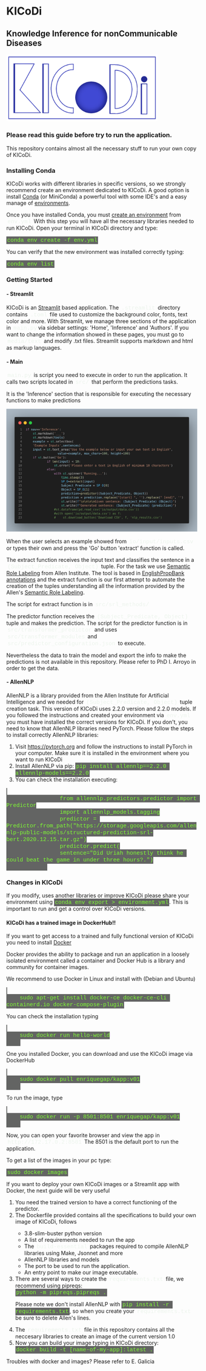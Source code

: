 <html>
    <style>
    code {
    font-family: Consolas,"courier new";
    color: #80FF33;
    background-color: #636463;
    padding: 2px;
    font-size: 105%;
    }
    highl {
    font-family: Consolas,"courier new";
    color: #ECF4EC;
    padding: 3px;
    font-size: 106%;
    }
    </style>
    <h1>KICoDi</h1>
    <h2>Knowledge Inference for nonCommunicable Diseases</h2>
    <img src="media/logo.png" width=400 alt="logo">
    <h3>Please read this guide before try to run the application.</h3>
    <p>
    This repository contains almost all the necessary stuff to run your own copy of KICoDi.
    </p>
    <div>
        <h3>Installing Conda</h3>
        <p>KICoDi works with different libraries in specific versions, so we strongly recommend create an environment dedicated to KICoDi. A good option is install <a href="https://www.anaconda.com/products/distribution" target="_blank">Conda</a> (or MiniConda) a powerful tool with some IDE's and a easy manage of <a href="https://docs.conda.io/projects/conda/en/4.6.0/_downloads/52a95608c49671267e40c689e0bc00ca/conda-cheatsheet.pdf" target="_blank">environments</a>. 
        </p>
        <p>Once you have installed Conda, you must <a href="https://docs.conda.io/projects/conda/en/latest/user-guide/tasks/manage-environments.html" target="_blank">create an environment</a> from <highl>env.yml</highl> With this step you will have all the necessary libraries needed to run KICoDi. Open your terminal in KICoDi directory and type:
        </p>
        <code>conda env create -f env.yml</code>
        <p>
        You can verify that the new environment was installed correctly typing:
        </p>
        <code>conda env list</code>
    </div>
    <div>
        <h3>Getting Started</h3>
        <h4>- Streamlit</h4>
        <p>KICoDi is an <a href="https://docs.streamlit.io/library/get-started" target="_blank">Streamlit</a> based application. The <highl>.streamlit</highl> directory contains <highl>.toml</highl> file used to customize the background color, fonts, text color and more. With Streamlit, we manage three sections of the application in <highl>main.py</highl>via sidebar settings: 'Home', 'Inference' and 'Authors'. If you want to change the information showed in these pages, you must go to <highl>media/text</highl> and modify .txt files. Streamlit supports markdown and html as markup languages. </p>
        <h4>- Main</h4>
        <p><highl>main.py</highl> is script you need to execute in order to run the application. It calls two scripts located in <highl>src/</highl> that perform the predictions tasks.
        </p>
        <p>It is the 'Inference' section that is responsible for executing the necessary functions to make predictions</p>
        <img src="inference.png">
        <p>When the user selects an example showed from <highl>io/input/inputs.csv</highl> or types their own and press the 'Go' button 'extract' function is called.</p>
        <p>The extract function receives the input text and classifies the sentence in a <highl>(Subject_Predicate, Object)</highl> tuple. For the task we use <a href="https://demo.allennlp.org/semantic-role-labeling" target="_blank">Semantic Role Labeling</a> from Allen Institute. The tool is based in <a href="https://verbs.colorado.edu/propbank/EPB-Annotation-Guidelines.pdf" target="_blank">EnglishPropBank annotations</a> and the extract function is our first attempt to automate  the creation of the tuples understanding all the information provided by the Allen's <a href="https://web.stanford.edu/~jurafsky/slp3/slides/22_SRL.pdf" target="_blank">Semantic Role Labeling</a>.</p>
        <p>The script for extract function is in <highl>src/srl_methods/</highl> </p>
        <p>The predictor function receives the <highl>(Subject_Predicate, Object)</highl> tuple and makes the prediction. The script for the predictor function is in <highl>src/transformer_predictor</highl> and uses <highl>src/transformer_modules</highl> and <highl>src/predictor_configuration.json</highl> to execute.
        </p>
        <p>Nevertheless the data to train the model and export the info to make the predictions is not available in this repository. Please refer to PhD I. Arroyo in order to get the data.
        </p>
        <h4>- AllenNLP</h4>
        <p>AllenNLP is a library provided from the Allen Institute for Artificial Intelligence and we needed for <highl>(Subject_Predicate, Object)</highl> tuple creation task. This version of KICoDi uses 2.2.0 version and 2.2.0 models. If you followed the instructions and created your environment via <highl>env.yml</highl> you must have installed the correct versions for KICoDi. If you don't, you need to know that AllenNLP libraries need PyTorch. Please follow the steps to install correctly AllenNLP libraries:
        <ol>
            <li>Visit <a href="https://pytorch.org" target="_blank">https://pytorch.org</a> and follow the instructions to install PyTorch in your computer. Make sure it is installed in the environment where you want to run KICoDi</li>
            <li>Install AllenNLP via pip: <code>pip install allennlp==2.2.0 allennlp-models==2.2.0</code></li>
            <li>You can check the installation executing:</li>
        </ol>
            <code>
                from allennlp.predictors.predictor import Predictor
                import allennlp_models.tagging
                predictor = Predictor.from_path("https://storage.googleapis.com/allennlp-public-models/structured-prediction-srl-bert.2020.12.15.tar.gz")
                predictor.predict(
                sentence="Did Uriah honestly think he could beat the game in under three hours?.")
            </code>
        </p>
    </div>
    <div>
    <h3>Changes in KICoDi</h3>
    <p>If you modify, uses another libraries or improve KICoDi please share your environment using <code>conda env export > environment.yml</code>. This is important to run and get a control over KICoDi versions.</p>
    <h4>KICoDi has a trained image in DockerHub!!</h4>
    <p>If you want to get access to a trained and fully functional version of KICoDi you need to install <a href="https://docs.docker.com/get-started/overview/" target="_blank">Docker</a></p>
    <p>Docker provides the ability to package and run an application in a loosely isolated environment called a container and Docker Hub is a
    library and community for container images.</p>
    <p>We recommend to use Docker in Linux and install with (Debian and Ubuntu)</p>
    <code>
    sudo apt-get install docker-ce docker-ce-cli containerd.io docker-compose-plugin</code>
    <p>You can check the installation typing</p>
    <code>
    sudo docker run hello-world
    </code>
    <p>One you installed Docker, you can download and use the KICoDi image via DockerHub</p>
    <code>
    sudo docker pull enriquegap/kapp:v01
    </code>
    <p>To run the image, type</p>
    <code>
    sudo docker run -p 8501:8501 enriquegap/kapp:v01
    </code>
    <p>Now, you can open your favorite browser and view the app in <highl>http://172.17.0.2:8501</highl> The 8501 is the default port to run the application.</p>
    <p>To get a list of the images in your pc type:</p>
    <code>sudo docker images</code>
    <p>If you want to deploy your own KICoDi images or a Streamlit app with Docker, the next guide will be very useful</p>
    <ol>
        <li>You need the trained version to have a correct functioning of the predictor.</li>
        <li>The Dockerfile provided contains all the specifications to build your own image of KICoDi, follows</li>
        <ul>
            <li>3.8-slim-buster python version</li>
            <li>A list of requirements needed to run the app</li>
            <li>The <highl>build-essential</highl> packages required to compile AllenNLP libraries using Make, Jsonnet and more</li>
            <li>AllenNLP libraries and models</li>
            <li>The port to be used to run the application.</li>
            <li>An entry point to make our image executable.</li>
        </ul>
        <li>There are several ways to create the <highl>requirements.txt</highl> file, we recommend using pipreqs:</li>
        <code>python -m pipreqs.pipreqs .</code>
        <p>Please note we don't install AllenNLP with <code>pip install -r requirements.txt</code>, so when you create your <highl>requirements.txt</highl> be sure to delete Allen's lines.</p>
        <li>The <highl>requirements.txt</highl> file in this repository contains all the neccesary libraries to create an image of the current version 1.0</li>
        <li>Now you can build your image typing in KICoDi directory:</li>
        <code>docker build -t [name-of-my-app]:latest .</code>
    </ol>
    <p>Troubles with docker and images? Please refer to E. Galicia</p>
    </div>
</html>